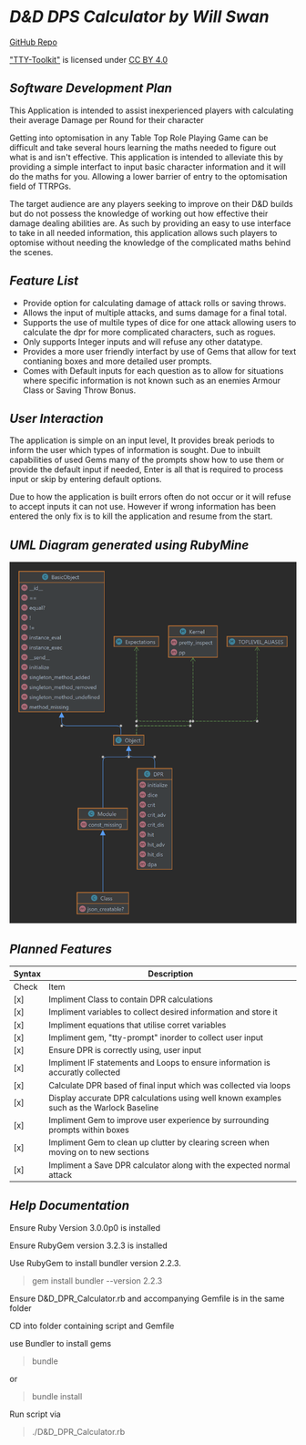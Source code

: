 # ***D&D DPS Calculator by Will Swan***

[GitHub Repo](https://github.com/wSwanepoel199/WillemSwanepoelT1A3)

<a href="https://ttytoolkit.org/" target="_blank">"TTY-Toolkit"</a> is licensed under <a href="http://creativecommons.org/licenses/by/4.0" target="_blank">CC BY 4.0</a>

## *Software Development Plan*

This Application is intended to assist inexperienced players with calculating their average Damage per Round for their character

Getting into optomisation in any Table Top Role Playing Game can be difficult and take several hours learning the maths needed to figure out what is and isn't effective. This application is intended to alleviate this by providing a simple interfact to input basic character information and it will do the maths for you. Allowing a lower barrier of entry to the optomisation field of TTRPGs.

The target audience are any players seeking to improve on their D&D builds but do not possess the knowledge of working out how effective their damage dealing abilities are. As such by providing an easy to use interface to take in all needed information, this application allows such players to optomise without needing the knowledge of the complicated maths behind the scenes.

## *Feature List*
 -  Provide option for calculating damage of attack rolls or saving throws.
 - Allows the input of multiple attacks, and sums damage for a final total.
 - Supports the use of multile types of dice for one attack allowing users to calculate the dpr for more complicated characters, such as rogues.
 - Only supports Integer inputs and will refuse any other datatype.
 - Provides a more user friendly interfact by use of Gems that allow for text contianing boxes and more detailed user prompts.
 - Comes with Default inputs for each question as to allow for situations where specific information is not known such as an enemies Armour Class or Saving Throw Bonus.

## *User Interaction*

The application is simple on an input level, It provides break periods to inform the user which types of information is sought. Due to inbuilt capabilities of used Gems many of the prompts show how to use them or provide the default input if needed, Enter is all that is required to process input or skip by entering default options.

Due to how the application is built errors often do not occur or it will refuse to accept inputs it can not use. However if wrong information has been entered the only fix is to kill the application and resume from the start.

## *UML Diagram generated using RubyMine*
<!-- probably not what was wanted but time constraints did not allow me to properly learn how to make one myself -->
![UML Diagram](https://github.com/wSwanepoel199/WillemSwanepoelT1A3/blob/main/docs/diagram.png?raw=true)

## *Planned Features*

| Syntax | Description |
| ----------- | ----------- |
| Check | Item |
| [x] | Impliment Class to contain DPR calculations |
| [x] | Impliment variables to collect desired information and store it |
| [x] | Impliment equations that utilise corret variables |
| [x] | Impliment gem, "tty-prompt" inorder to collect user input |
| [x] | Ensure DPR is correctly using, user input|
| [x] | Impliment IF statements and Loops to ensure information is accuratly collected |
| [x] | Calculate DPR based of final input which was collected via loops |
| [x] | Display accurate DPR calculations using well known examples such as the Warlock Baseline |
| [x] | Impliment Gem to improve user experience by surrounding prompts within boxes |
| [x] | Impliment Gem to clean up clutter by clearing screen when moving on to new sections |
| [x] | Impliment a Save DPR calculator along with the expected normal attack |


## ***Help Documentation***

Ensure Ruby Version 3.0.0p0 is installed

Ensure RubyGem version 3.2.3 is installed

Use RubyGem to install bundler version 2.2.3.
> gem install bundler --version 2.2.3

Ensure D&D_DPR_Calculator.rb and accompanying Gemfile is in the same folder

CD into folder containing script and Gemfile

use Bundler to install gems
> bundle

or

> bundle install

Run script via
> ./D&D_DPR_Calculator.rb